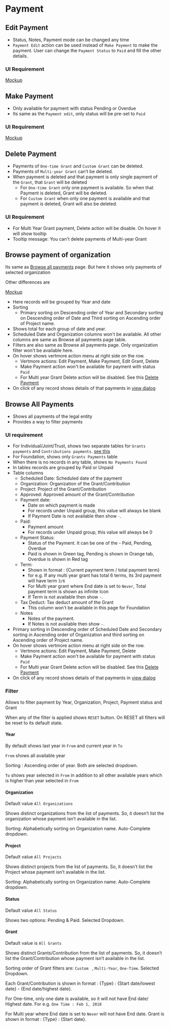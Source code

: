 # Payment

## Edit Payment

- Status, Notes, Payment mode can be changed any time
- `Payment Edit` action can be used instead of `Make Payment` to make the payment. User can change the `Payment Status`  to  `Paid` and fill the other details.

### UI Requirement

[Mockup](https://gallery.io/projects/MCHbtQVoQ2HCZfBS-vT-eRyP/files/MCEJu8Y2hyDScbUq6a3wMw__F7-ftgQvH9s)

## Make Payment

- Only available for payment with status Pending or Overdue
- Its same as the `Payment edit`, only status will be pre-set to `Paid`

### UI Requirement

[Mockup](https://gallery.io/projects/MCHbtQVoQ2HCZfBS-vT-eRyP/files/MCEJu8Y2hyDScadG0ULfG0iNKvrHgJLZE-I)

## Delete Payment

- Payments of `One-time Grant` and `Custom Grant` can be deleted.
- Payments of `Multi-year Grant` can’t be deleted.
- When payment is deleted and that payment is only single payment of the `Grant`, that  `Grant` will be deleted 
  - For `One-time Grant` only one payment is available. So when that Payment is deleted, Grant will be deleted.
  - For `Custom Grant` when only one payment is available and that payment is deleted, Grant will also be deleted.

### UI Requirement

- For Multi Year Grant payment, Delete action will be disable. On hover it will show tooltip
- Tooltip message: You can't delete payments of Multi-year Grant

## Browse payment of organization

Its same as [Browse all payments](#browse-all-payments) page. But here it shows only payments of selected organization

Other differences are

[Mockup](https://gallery.io/projects/MCHbtQVoQ2HCZfBS-vT-eRyP/files/MCEJu8Y2hyDScUWGK0F2D-whuEZlcrBaMQc)

- Here records will be grouped by Year and date
- Sorting
  - Primary sorting on Descending order of Year and Secondary sorting on Descending order of Date and Third sorting on Ascending order of Project name.
- Shows total for each group of date and year.
- Scheduled Date and Organization columns won't be available. All other columns are same as Browse all payments page table.
- Filters are also same as Browse all payments page. Only organization filter won't be available here.
- On hover shows vertmore action menu at right side on the row.
  - Vertmore actions: Edit Payment, Make Payment, Edit Grant, Delete
  - Make Payment action won't be available for payment with status `Paid`
  - For Multi year Grant Delete action will be disabled. See this [Delete Payment](./payment#delete-payment)
- On click of any record shows details of that payments in [view dialog](https://gallery.io/projects/MCHbtQVoQ2HCZfBS-vT-eRyP/files/MCEJu8Y2hyDSceJPu1qqxKZWjK68Of5Lusg)

## Browse All Payments

- Shows all payments of the legal entity
- Provides a way to filter payments

### UI requirement

- For Individual/Joint/Trust, shows two separate tables for `Grants payments` and `Contributions payments`. [see this](https://gallery.io/projects/MCHbtQVoQ2HCZfBS-vT-eRyP/files/MCEJu8Y2hyDScQiBDUNh3XXMFGjuEPX87NU)
- For Foundation, shows only `Grants Payments` table 
- When there is no records in any table, shows `No Payments Found` 
- In tables records are grouped by Paid or Unpaid 
- Table columns
  - Scheduled Date: Scheduled date of the payment
  - Organization: Organization of the Grant/Contribution
  - Project: Project of the Grant/Contribution
  - Approved: Approved amount of the Grant/Contribution
  - Payment date:
    - Date on which payment is made
    - For records under Unpaid group, this value will always be blank
    - If Payment Date is not available then show `-`.
  - Paid:  
    - Payment amount
    - For records under Unpaid group, this value will always be 0
  - Payment Status: 
    - Status of the Payment. It can be one of the - Paid, Pending, Overdue
    - Paid is shown in Green tag, Pending is shown in Orange tab, Overdue is shown in Red tag
  - Term: 
    - Shown in format : {Current payment term / total payment term} 
    - for e.g. If any multi year grant has total 6 terms, its 3rd payment will have term `3/6`
    - For Multi year grant where End date is set to `Never`, Total payment term is shown as infinite Icon
    - If Term is not available then show `-`.
  - Tax Deduct: Tax deduct amount of the Grant
    - This column won't be available in this page for Foundation
  - Notes
    - Notes of the payment.
    - If Notes is not available then show `-`.
- Primary sorting in Descending order of Scheduled Date and Secondary sorting in Ascending order of Organization and third sorting on Ascending order of Project name.
- On hover shows vertmore action menu at right side on the row.
  - Vertmore actions: Edit Payment, Make Payment, Delete
  - Make Payment action won't be available for payment with status `Paid`
  - For Multi year Grant Delete action will be disabled. See this [Delete Payment](./payment#delete-payment)
- On click of any record shows details of that payments in [view dialog](https://gallery.io/projects/MCHbtQVoQ2HCZfBS-vT-eRyP/files/MCEJu8Y2hyDSceJPu1qqxKZWjK68Of5Lusg)



### Filter 

Allows to filter payment by Year, Organization, Project, Payment status and Grant

When any of the filter is applied shows `RESET` button. On RESET all filters will be reset to its default state.

#### Year

By default shows last year in `From` and current year in `To`

`From` shows all available year

Sorting : Ascending order of year. Both are selected dropdown.

`To` shows year selected in `From` in addition to all other available years which is higher than year selected in `From`

#### Organization

Default value `All Organizations`

Shows distinct organizations from the list of payments. So, it doesn’t list the organization whose payment isn’t available in the list.

Sorting: Alphabetically sorting on Organization name. Auto-Complete dropdown.

#### Project

Default value `All Projects`

Shows distinct projects from the list of payments. So, it doesn’t list the Project whose payment isn’t available in the list.

Sorting: Alphabetically sorting on Organization name. Auto-Complete dropdown.

#### Status

Default value `All Status`

Shows two options: Pending  & Paid. Selected Dropdown.

#### Grant

Default value is `All Grants`

Shows distinct Grants/Contribution from the list of payments. So, it doesn’t list the Grant/Contribution whose payment isn’t available in the list.

Sorting order of Grant filters are: `Custom ` , `Multi-Year`, `One-Time`. Selected Dropdown.

Each Grant/Contribution is shown in format : {Type} : {Start date/lowest date} - {End date/highest date}. 

For One-time, only one date is available, so it will not have End date/ Highest date. For e.g. `One Time : Feb 1, 2018`

For Multi year where End date is set to `Never` will not have End date. Grant is shown in format : {Type} : {Start date}.

